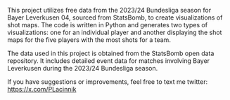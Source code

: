 This project utilizes free data from the 2023/24 Bundesliga season for Bayer Leverkusen 04, sourced from StatsBomb, to create visualizations of shot maps. The code is written in Python and generates two types of visualizations: one for an individual player and another displaying the shot maps for the five players with the most shots for a team. 

The data used in this project is obtained from the StatsBomb open data repository. It includes detailed event data for matches involving Bayer Leverkusen during the 2023/24 Bundesliga season.

If you have suggestions or improvements, feel free to text me twitter: https://x.com/PLacinnik
